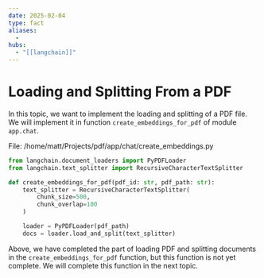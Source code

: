 ```yaml
---
date: 2025-02-04
type: fact
aliases:
  -
hubs:
  - "[[langchain]]"
---
```


# Loading and Splitting From a PDF

In this topic, we want to implement the loading and splitting of a PDF file. We will implement it in function `create_embeddings_for_pdf` of module `app.chat`.

File: /home/matt/Projects/pdf/app/chat/create_embeddings.py
```python
from langchain.document_loaders import PyPDFLoader
from langchain.text_splitter import RecursiveCharacterTextSplitter

def create_embeddings_for_pdf(pdf_id: str, pdf_path: str):
    text_splitter = RecursiveCharacterTextSplitter(
        chunk_size=500,
        chunk_overlap=100
    )

    loader = PyPDFLoader(pdf_path)
    docs = loader.load_and_split(text_splitter)

```

Above, we have completed the part of loading PDF and splitting documents in the `create_embeddings_for_pdf` function, but this function is not yet complete. We will complete this function in the next topic.
